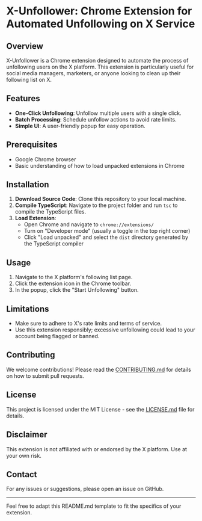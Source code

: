 # X-Unfollower: Chrome Extension for Automated Unfollowing on X Service

## Overview

X-Unfollower is a Chrome extension designed to automate the process of unfollowing users on the X platform. This extension is particularly useful for social media managers, marketers, or anyone looking to clean up their following list on X.

## Features

- **One-Click Unfollowing**: Unfollow multiple users with a single click.
- **Batch Processing**: Schedule unfollow actions to avoid rate limits.
- **Simple UI**: A user-friendly popup for easy operation.
  
## Prerequisites

- Google Chrome browser
- Basic understanding of how to load unpacked extensions in Chrome

## Installation

1. **Download Source Code**: Clone this repository to your local machine.
2. **Compile TypeScript**: Navigate to the project folder and run `tsc` to compile the TypeScript files.
3. **Load Extension**: 
    - Open Chrome and navigate to `chrome://extensions/`
    - Turn on "Developer mode" (usually a toggle in the top right corner)
    - Click "Load unpacked" and select the `dist` directory generated by the TypeScript compiler

## Usage

1. Navigate to the X platform's following list page.
2. Click the extension icon in the Chrome toolbar.
3. In the popup, click the "Start Unfollowing" button.

## Limitations

- Make sure to adhere to X's rate limits and terms of service.
- Use this extension responsibly; excessive unfollowing could lead to your account being flagged or banned.

## Contributing

We welcome contributions! Please read the [CONTRIBUTING.md](CONTRIBUTING.md) for details on how to submit pull requests.

## License

This project is licensed under the MIT License - see the [LICENSE.md](LICENSE.md) file for details.

## Disclaimer

This extension is not affiliated with or endorsed by the X platform. Use at your own risk.

## Contact

For any issues or suggestions, please open an issue on GitHub.

---

Feel free to adapt this README.md template to fit the specifics of your extension.